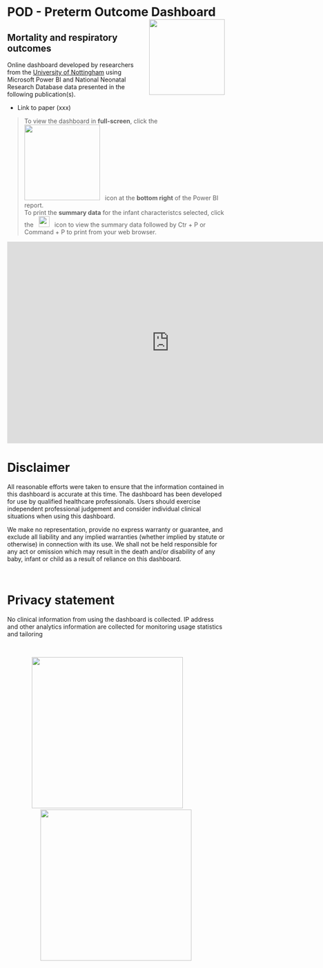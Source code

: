 <head>
<!-- Global site tag (gtag.js) - Google Analytics -->
<script async src="https://www.googletagmanager.com/gtag/js?id=G-CJC5KZW4NR"></script>
<script>
  window.dataLayer = window.dataLayer || [];
  function gtag(){dataLayer.push(arguments);}
  gtag('js', new Date());
  gtag('config', 'G-CJC5KZW4NR');
</script>
</head> 


# POD - Preterm Outcome Dashboard  <img src="https://user-images.githubusercontent.com/112888625/218990756-a1af8988-6508-4f71-95dc-2870c3b97ff9.jpg" width="175" align="right"/>


## Mortality and respiratory outcomes 
Online dashboard developed by researchers from the [University of Nottingham](https://www.nottingham.ac.uk/medicine/about/childhealthobsgyn/index.aspx) using Microsoft Power BI and National Neonatal Research Database data presented in the following publication(s). 

- Link to paper (xxx)

>To view the dashboard in **full-screen**, click the  &nbsp; <img src="https://user-images.githubusercontent.com/112888625/218993541-4e58cd8c-251b-45d6-8e15-e0b5b9baf2d5.jpg" width="175"/>  &nbsp; icon at the **bottom right** of the Power BI report.
><br>
>To print the **summary data** for the infant characteristcs selected, click the  &nbsp; <img src="https://user-images.githubusercontent.com/112888625/218990769-b29e83e4-6139-4120-b619-b6f98fd71399.jpg" width="25"/>  &nbsp; icon to view the summary data followed by Ctr + P or Command + P to print from your web browser. 

<iframe title="BPD death 060922" width="750" height="466.9" src="https://app.powerbi.com/view?r=eyJrIjoiNzczMGQ0NTItZDRmNi00Yzk5LWI4MzEtODlhMmY4MmEyNWY1IiwidCI6IjY3YmRhN2VlLWZkODAtNDFlZi1hYzkxLTM1ODQxODI5MGExZSIsImMiOjh9" frameborder="0" allowFullScreen="true"></iframe>
<br/>


# Disclaimer 

All reasonable efforts were taken to ensure that the information contained in this dashboard is accurate at this time. The dashboard has been developed for use by qualified healthcare professionals. Users should exercise independent professional judgement and consider individual clinical situations when using this dashboard. 

We make no representation, provide no express warranty or guarantee, and exclude all liability and any implied warranties (whether implied by statute or otherwise) in connection with its use. We shall not be held responsible for any act or omission which may result in the death and/or disability of any baby, infant or child as a result of reliance on this dashboard.

<br/>

# Privacy statement
No clinical information from using the dashboard is collected. IP address and other analytics information are collected for monitoring usage statistics and tailoring 

<br/>

<p align="center">
<img src="https://user-images.githubusercontent.com/112888625/218807173-0d2e40f3-aedf-4537-a0eb-d49088581036.jpg" width="350"/> 
&nbsp; &nbsp; &nbsp; &nbsp; &nbsp;
<img src="https://user-images.githubusercontent.com/112888625/218807688-f16f4f45-d449-4ccf-90c0-bdbce8e7a990.jpg" width="350" />
</p>
